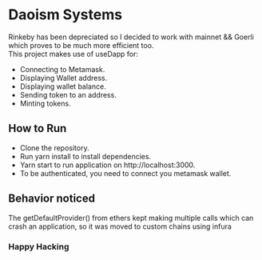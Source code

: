 # Daoism Systems

Rinkeby has been depreciated so I decided to work with mainnet && Goerli which proves to be much more efficient too.
<br>
This project makes use of useDapp for:

- Connecting to Metamask.
- Displaying Wallet address.
- Displaying wallet balance.
- Sending token to an address.
- Minting tokens.

## How to Run

- Clone the repository.
- Run yarn install to install dependencies.
- Yarn start to run application on http://localhost:3000.
- To be authenticated, you need to connect you metamask wallet.

## Behavior noticed

The getDefaultProvider() from ethers kept making multiple calls which can crash an application, so it was moved to custom chains using infura

### Happy Hacking
